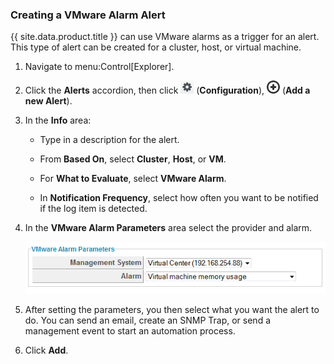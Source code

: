 ### Creating a VMware Alarm Alert

{{ site.data.product.title }} can use VMware alarms as a trigger for an alert. This
type of alert can be created for a cluster, host, or virtual machine.

1.  Navigate to menu:Control\[Explorer\].

2.  Click the **Alerts** accordion, then click ![1847](/images/1847.png)
    (**Configuration**), ![1862](/images/1862.png) (**Add a new
    Alert**).

3.  In the **Info** area:

      - Type in a description for the alert.

      - From **Based On**, select **Cluster**, **Host**, or **VM**.

      - For **What to Evaluate**, select **VMware Alarm**.

      - In **Notification Frequency**, select how often you want to be
        notified if the log item is detected.

4.  In the **VMware Alarm Parameters** area select the provider and
    alarm.

    ![1984](/images/1984.png)

5.  After setting the parameters, you then select what you want the
    alert to do. You can send an email, create an SNMP Trap, or send a
    management event to start an automation process.

6.  Click **Add**.
